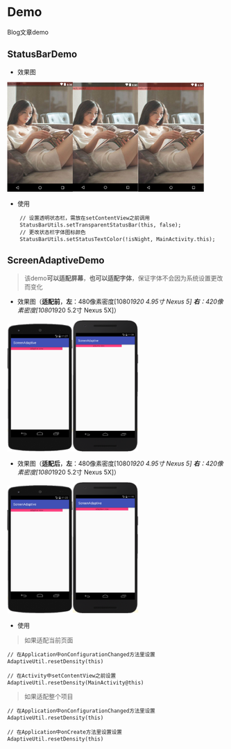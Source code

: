 # Demo
Blog文章demo

## StatusBarDemo

- 效果图

<img src="screenshot/statusbar1.png" width="30%" /><img src="screenshot/statusbar2.png" width="30%" /><img src="screenshot/statusbar3.png" width="30%" />

- 使用

```    
    // 设置透明状态栏，需放在setContentView之前调用
    StatusBarUtils.setTransparentStatusBar(this, false);
    // 更改状态栏字体图标颜色
    StatusBarUtils.setStatusTextColor(!isNight, MainActivity.this);
```

## ScreenAdaptiveDemo

> 该demo**可以适配屏幕**，**也可以适配字体**，保证字体不会因为系统设置更改而变化

- 效果图（**适配前**，**左**：480像素密度[1080*1920 4.95寸 Nexus 5] **右**：420像素密度[1080*1920 5.2寸 Nexus 5X]）

<img src="screenshot/adaptive1.png" width="30%" /><img src="screenshot/adaptive2.png" width="30%" />

- 效果图（**适配后**，**左**：480像素密度[1080*1920 4.95寸 Nexus 5] **右**：420像素密度[1080*1920 5.2寸 Nexus 5X]）

<img src="screenshot/adaptive3.png" width="30%" /><img src="screenshot/adaptive4.png" width="30%" />

- 使用

> 如果适配当前页面

```
// 在Application中onConfigurationChanged方法里设置
AdaptiveUtil.resetDensity(this)

// 在Activity中setContentView之前设置
AdaptiveUtil.resetDensity(MainActivity@this)
```

> 如果适配整个项目

```
// 在Application中onConfigurationChanged方法里设置
AdaptiveUtil.resetDensity(this)

// 在Application中onCreate方法里设置设置
AdaptiveUtil.resetDensity(this)
```
